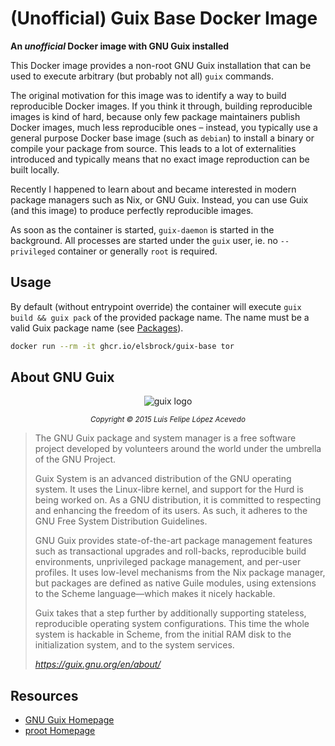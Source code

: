 # (Unofficial) Guix Base Docker Image

**An  *unofficial* Docker image with GNU Guix installed**

This Docker image provides a non-root GNU Guix installation that can be used to execute arbitrary (but probably not all) `guix` commands.

The original motivation for this image was to identify a way to build reproducible Docker images. If you think it through, building reproducible images is kind of hard, because only few package maintainers publish Docker images, much less reproducible ones – instead, you typically use a general purpose Docker base image (such as `debian`) to install a binary or compile your package from source. This leads to a lot of externalities introduced and typically means that no exact image reproduction can be built locally.

Recently I happened to learn about and became interested in modern package managers such as Nix, or GNU Guix. Instead, you can use Guix (and this image) to produce perfectly reproducible images.

As soon as the container is started, `guix-daemon` is started in the background. All processes are started under the `guix` user, ie. no `--privileged` container or generally `root` is required.

## Usage

By default (without entrypoint override) the container will execute `guix build && guix pack` of the provided package name. The name must be a valid Guix package name (see [Packages](https://guix.gnu.org/en/packages/)).

```sh
docker run --rm -it ghcr.io/elsbrock/guix-base tor
```

## About GNU Guix

<center>

![guix logo](https://guix.gnu.org/static/base/img/Guix.png)

<small>_Copyright © 2015 Luis Felipe López Acevedo_</small>

</center>

<blockquote>
The GNU Guix package and system manager is a free software project developed by volunteers around the world under the umbrella of the GNU Project.

Guix System is an advanced distribution of the GNU operating system. It uses the Linux-libre kernel, and support for the Hurd is being worked on. As a GNU distribution, it is committed to respecting and enhancing the freedom of its users. As such, it adheres to the GNU Free System Distribution Guidelines.

GNU Guix provides state-of-the-art package management features such as transactional upgrades and roll-backs, reproducible build environments, unprivileged package management, and per-user profiles. It uses low-level mechanisms from the Nix package manager, but packages are defined as native Guile modules, using extensions to the Scheme language—which makes it nicely hackable.

Guix takes that a step further by additionally supporting stateless, reproducible operating system configurations. This time the whole system is hackable in Scheme, from the initial RAM disk to the initialization system, and to the system services.

_https://guix.gnu.org/en/about/_
</blockquote>

## Resources

* [GNU Guix Homepage](http://guix.gnu.org)
* [proot Homepage](https://proot-me.github.io/)